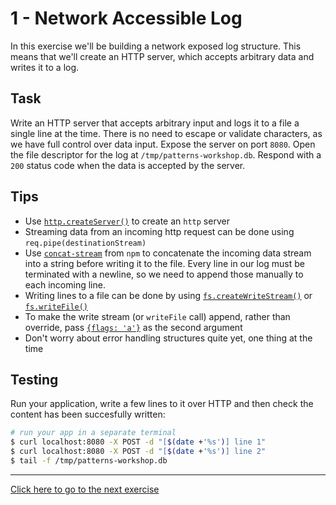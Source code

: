 # 1 - Network Accessible Log
In this exercise we'll be building a network exposed log structure. This means
that we'll create an HTTP server, which accepts arbitrary data and writes it to
a log.

## Task
Write an HTTP server that accepts arbitrary input and logs it to a file a
single line at the time. There is no need to escape or validate characters, as
we have full control over data input. Expose the server on port `8080`. Open
the file descriptor for the log at `/tmp/patterns-workshop.db`.  Respond with a
`200` status code when the data is accepted by the server.

## Tips
- Use [`http.createServer()`][createserver] to create an `http` server
- Streaming data from an incoming http request can be done using
  `req.pipe(destinationStream)`
- Use [`concat-stream`][concat-stream] from `npm` to concatenate the incoming
  data stream into a string before writing it to the file. Every line in our
  log must be terminated with a newline, so we need to append those manually to
  each incoming line.
- Writing lines to a file can be done by using
  [`fs.createWriteStream()`][fs-writestream] or
  [`fs.writeFile()`][fs-writefile]
- To make the write stream (or `writeFile` call) append, rather than override,
  pass [`{flags: 'a'}`][fs-append] as the second argument
- Don't worry about error handling structures quite yet, one thing at the time

## Testing
Run your application, write a few lines to it over HTTP and then check the
content has been succesfully written:
```sh
# run your app in a separate terminal
$ curl localhost:8080 -X POST -d "[$(date +'%s')] line 1"
$ curl localhost:8080 -X POST -d "[$(date +'%s')] line 2"
$ tail -f /tmp/patterns-workshop.db
```

---
[Click here to go to the next exercise](build/02.html)

[createserver]: https://nodejs.org/api/http.html#http_http_createserver_requestlistener
[fs-writestream]: https://nodejs.org/api/fs.html#fs_fs_createwritestream_path_options
[fs-append]: https://nodejs.org/api/fs.html#fs_fs_open_path_flags_mode_callback
[concat-stream]: https://github.com/maxogden/concat-stream
[fs-writefile]: https://nodejs.org/api/fs.html#fs_fs_writefile_file_data_options_callback
